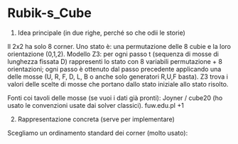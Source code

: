 # Rubik-s_Cube

1) Idea principale (in due righe, perché so che odii le storie)

Il 2x2 ha solo 8 corner. Uno stato è: una permutazione delle 8 cubie e la loro orientazione (0,1,2).
Modello Z3: per ogni passo t (sequenza di mosse di lunghezza fissata D) rappresenti lo stato con 8 variabili permutazione + 8 orientazioni; ogni passo è ottenuto dal passo precedente applicando una delle mosse (U, R, F, D, L, B o anche solo generatori R,U,F basta). Z3 trova i valori delle scelte di mosse che portano dallo stato iniziale allo stato risolto.

Fonti coi tavoli delle mosse (se vuoi i dati già pronti): Joyner / cube20 (ho usato le convenzioni usate dai solver classici). 
fuw.edu.pl
+1

2) Rappresentazione concreta (serve per implementare)

Scegliamo un ordinamento standard dei corner (molto usato):